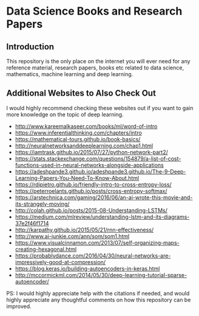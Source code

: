 # Data Science Books and Research Papers

## Introduction
This repository is the only place on the internet you will ever need for any reference material, research papers, books etc related to data science, mathematics, machine learning and deep learning.

## Additional Websites to Also Check Out
I would highly recommend checking these websites out if you want to gain more knowledge on the topic of deep learning.
- http://www.kareemalkaseer.com/books/ml/word-of-intro
- https://www.inferentialthinking.com/chapters/intro
- https://mathematical-tours.github.io/book-basics/
- http://neuralnetworksanddeeplearning.com/chap1.html
- https://iamtrask.github.io/2015/07/27/python-network-part2/
- https://stats.stackexchange.com/questions/154879/a-list-of-cost-functions-used-in-neural-networks-alongside-applications
- https://adeshpande3.github.io/adeshpande3.github.io/The-9-Deep-Learning-Papers-You-Need-To-Know-About.html
- https://rdipietro.github.io/friendly-intro-to-cross-entropy-loss/
- https://peterroelants.github.io/posts/cross-entropy-softmax/
- https://arstechnica.com/gaming/2016/06/an-ai-wrote-this-movie-and-its-strangely-moving/
- http://colah.github.io/posts/2015-08-Understanding-LSTMs/
- https://medium.com/mlreview/understanding-lstm-and-its-diagrams-37e2f46f1714
- http://karpathy.github.io/2015/05/21/rnn-effectiveness/
- http://www.ai-junkie.com/ann/som/som1.html
- https://www.visualcinnamon.com/2013/07/self-organizing-maps-creating-hexagonal.html
- https://probablydance.com/2016/04/30/neural-networks-are-impressively-good-at-compression/
- https://blog.keras.io/building-autoencoders-in-keras.html
- http://mccormickml.com/2014/05/30/deep-learning-tutorial-sparse-autoencoder/

PS: I would highly appreciate help with the citations if needed, and would highly appreciate any thoughtful comments on how this repository can be improved.
